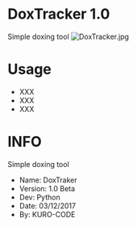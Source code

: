 # DoxTracker 1.0
Simple doxing tool
![DoxTracker.jpg](https://github.com/KURO-CODE/DoxTracker/blob/master/DoxTracker.jpg)

# Usage
* XXX
* XXX
* XXX

# INFO
Simple doxing tool

* Name: DoxTraker
* Version: 1.0 Beta
* Dev: Python
* Date: 03/12/2017
* By: KURO-CODE
